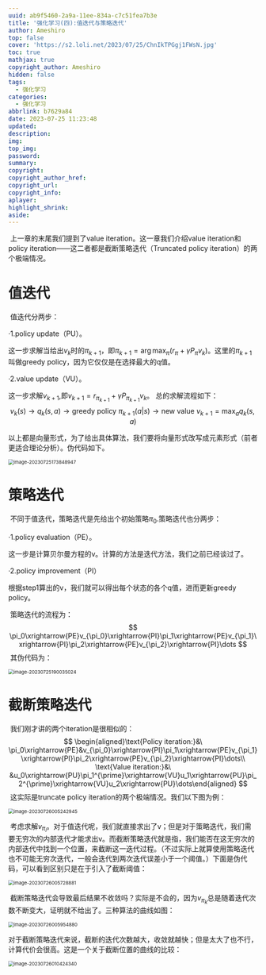 ```yaml
---
uuid: ab9f5460-2a9a-11ee-834a-c7c51fea7b3e
title: '强化学习(四):值迭代与策略迭代'
author: Ameshiro
top: false
cover: 'https://s2.loli.net/2023/07/25/ChnIkTPGgj1FWsN.jpg'
toc: true
mathjax: true
copyright_author: Ameshiro
hidden: false
tags:
  - 强化学习
categories:
  - 强化学习
abbrlink: b7629a84
date: 2023-07-25 11:23:48
updated:
description:
img:
top_img:
password:
summary:
copyright:
copyright_author_href:
copyright_url:
copyright_info:
aplayer:
highlight_shrink:
aside:
---
```


​		上一章的末尾我们提到了value iteration。这一章我们介绍value iteration和policy iteration——这二者都是截断策略迭代（Truncated policy iteration）的两个极端情况。  

# 值迭代

​		值迭代分两步：

·1.policy update（PU）。

这一步求解当给出$v_k$时的$\pi_{k+1}$，即$\pi_{k+1}=\arg\max_{\pi}(r_{\pi}+\gamma P_{\pi}v_{k})。$这里的$\pi_{k+1}$叫做greedy policy，因为它仅仅是在选择最大的q值。

·2.value update（VU）。

这一步求解$v_{k+1}$,即$v_{k+1}=r_{\pi_{k+1}}+\gamma P_{\pi_{k+1}}v_{k}$。 总的求解流程如下：
$$
v_k(s)\to q_k(s,a)\to\text{greedy policy }\pi_{k+1}(a|s)\to\text{new value\ }v_{k+1}=\max_aq_k(s,a)
$$


​		以上都是向量形式，为了给出具体算法，我们要将向量形式改写成元素形式（前者更适合理论分析）。伪代码如下。

<img src="https://s2.loli.net/2023/07/25/6RTmIJ91jAn4CKL.png" alt="image-20230725173848947" style="zoom:67%;" />

# 策略迭代

​		不同于值迭代，策略迭代是先给出个初始策略$\pi_0$.策略迭代也分两步：

·1.policy evaluation（PE）。 

这一步是计算贝尔曼方程的v。计算的方法是迭代方法，我们之前已经谈过了。

·2.policy improvement（PI）

根据step1算出的v，我们就可以得出每个状态的各个q值，进而更新greedy policy。

​		策略迭代的流程为：
$$
\pi_0\xrightarrow{PE}v_{\pi_0}\xrightarrow{PI}\pi_1\xrightarrow{PE}v_{\pi_1}\xrightarrow{PI}\pi_2\xrightarrow{PE}v_{\pi_2}\xrightarrow{PI}\dots 
$$
​		其伪代码为：

<img src="https://s2.loli.net/2023/07/25/bxCgPFH5TMA7ZLq.png" alt="image-20230725190035024" style="zoom:67%;" />

# 截断策略迭代

​		我们刚才讲的两个iteration是很相似的：
$$
\begin{aligned}\text{Policy iteration:}&\ \pi_0\xrightarrow{PE}&v_{\pi_0}\xrightarrow{PI}\pi_1\xrightarrow{PE}v_{\pi_1}\xrightarrow{PI}\pi_2\xrightarrow{PE}v_{\pi_2}\xrightarrow{PI}\dots\\
\text{Value iteration:}&\ &u_0\xrightarrow{PU}\pi_1^{\prime}\xrightarrow{VU}u_1\xrightarrow{PU}\pi_2^{\prime}\xrightarrow{VU}u_2\xrightarrow{PU}\dots\end{aligned}
$$
​		这实际是truncate policy iteration的两个极端情况。我们以下图为例：

<img src="https://s2.loli.net/2023/07/26/egdyr2nN7BK48Oz.png" alt="image-20230726005242945" style="zoom:67%;" />

​		考虑求解$v_{\pi_i}$。对于值迭代呢，我们就直接求出了v；但是对于策略迭代，我们需要无穷次的内部迭代才能求出v。而截断策略迭代就是指，我们能否在这无穷次的内部迭代中找到一个位置，来截断这一迭代过程。（不过实际上就算使用策略迭代也不可能无穷次迭代，一般会迭代到两次迭代误差小于一个阈值。）下面是伪代码，可以看到区别只是在于引入了截断阈值：

<img src="https://s2.loli.net/2023/07/26/Ancg2aNkHx8Lt3s.png" alt="image-20230726005728881" style="zoom:67%;" />

​		截断策略迭代会导致最后结果不收敛吗？实际是不会的，因为$v_{\pi_k}$总是随着迭代次数不断变大，证明就不给出了。三种算法的曲线如图：

<img src="https://s2.loli.net/2023/07/26/ANZYGaPDSMJ3xUH.png" alt="image-20230726005954880" style="zoom:67%;" />

​		对于截断策略迭代来说，截断的迭代次数越大，收敛就越快；但是太大了也不行，计算代价会很高。这是一个关于截断位置的曲线的比较：

<img src="https://s2.loli.net/2023/07/26/8D3f2oVuEtYNSrz.png" alt="image-20230726010424340" style="zoom:67%;" />
